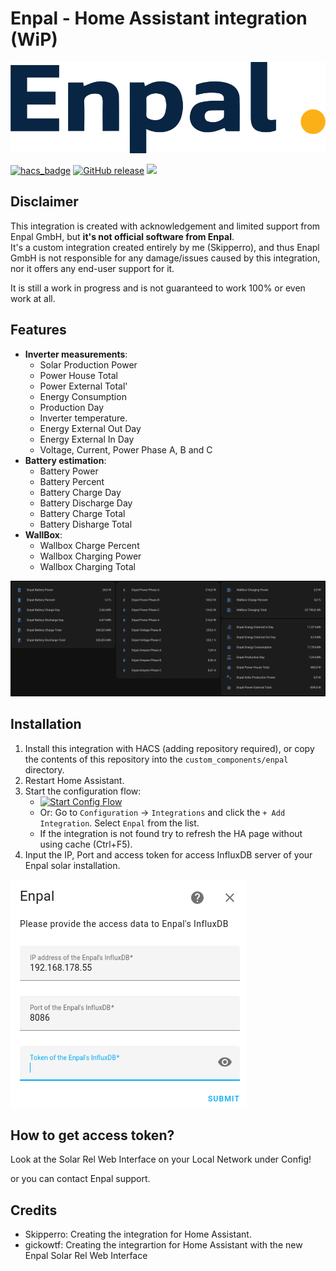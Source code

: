 #  Enpal - Home Assistant integration (WiP)


<img src="images/logo.png" alt="enpal logo" width="512">

[![hacs_badge](https://img.shields.io/badge/HACS-Custom-41BDF5.svg)](https://github.com/hacs/integration)
[![GitHub release](https://img.shields.io/github/release/skipperro/enpal-homeassistant.svg)](https://GitHub.com/skipperro/enpal-homeassistant/releases/)
![](https://img.shields.io/badge/dynamic/json?color=41BDF5&logo=home-assistant&label=integration%20usage&suffix=%20installs&cacheSeconds=15600&url=https://analytics.home-assistant.io/custom_integrations.json&query=$.enpal.total)

## Disclaimer

This integration is created with acknowledgement and limited support from Enpal GmbH, but __it's not official software from Enpal__.<br>
It's a custom integration created entirely by me (Skipperro), and thus Enapl GmbH is not responsible for any damage/issues caused by this integration, nor it offers any end-user support for it.

It is still a work in progress and is not guaranteed to work 100% or even work at all.<br>


## Features

- **Inverter measurements**:
  - Solar Production Power
  - Power House Total
  - Power External Total'
  - Energy Consumption
  - Production Day
  - Inverter temperature.
  - Energy External Out Day
  - Energy External In Day
  - Voltage, Current, Power Phase A, B and C
- **Battery estimation**:
  - Battery Power
  - Battery Percent
  - Battery Charge Day
  - Battery Discharge Day
  - Battery Charge Total
  - Battery Disharge Total
- **WallBox**:
  - Wallbox Charge Percent
  - Wallbox Charging Power
  - Wallbox Charging Total

![enpal measurements](images/measurements.png)

## Installation

1. Install this integration with HACS (adding repository required), or copy the contents of this
repository into the `custom_components/enpal` directory.
2. Restart Home Assistant.
3. Start the configuration flow:
   - [![Start Config Flow](https://my.home-assistant.io/badges/config_flow_start.svg)](https://my.home-assistant.io/redirect/config_flow_start?domain=enpal)
   - Or: Go to `Configuration` -> `Integrations` and click the `+ Add Integration`. Select `Enpal` from the list.
   - If the integration is not found try to refresh the HA page without using cache (Ctrl+F5).
4. Input the IP, Port and access token for access InfluxDB server of your Enpal solar installation.

![enpal config](images/enpal-config.png)

## How to get access token?

Look at the Solar Rel Web Interface on your Local Network under Config!

or you can contact Enpal support.<br>

## Credits
 
- Skipperro: Creating the integration for Home Assistant.
- gickowtf: Creating the integrartion for Home Assistant with the new Enpal Solar Rel Web Interface
